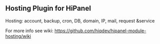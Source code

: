 Hosting Plugin for HiPanel
--------------------------

Hosting: account, backup, cron, DB, domain, IP, mail, request &service

For more info see wiki:
https://github.com/hiqdev/hipanel-module-hosting/wiki
